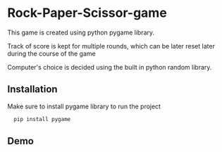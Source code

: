 
# Rock-Paper-Scissor-game

This game is created using python pygame library. 

Track of score is kept for multiple rounds, which can be later reset later during the course of the game

Computer's choice is decided using the built in python random library.




## Installation

Make sure to install pygame library to run the project

```bash
  pip install pygame
```
    
## Demo


